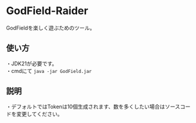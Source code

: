 # GodField-Raider
GodFieldを楽しく遊ぶためのツール。

## 使い方　<br/>
・JDK21が必要です。<br>
・cmdにて
``java -jar GodField.jar`` <br>

## 説明　<br/>
・デフォルトではTokenは10個生成されます、数を多くしたい場合はソースコードを変更してください。
